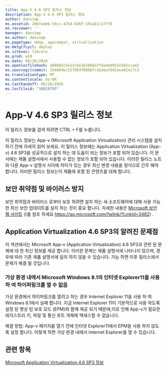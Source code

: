 ```yaml
---
title: App-V 4.6 SP3 릴리스 정보
description: App-V 4.6 SP3 릴리스 정보
author: dansimp
ms.assetid: 206fadeb-59cc-47b4-836f-191ab1c27ff8
ms.reviewer: ''
manager: dansimp
ms.author: dansimp
ms.pagetype: mdop, appcompat, virtualization
ms.mktglfcycl: deploy
ms.sitesec: library
ms.prod: w10
ms.date: 08/30/2016
ms.openlocfilehash: dd0b82c5e12cbe161066a7f4a4e0932cb92cca42
ms.sourcegitcommit: 354664bc527d93f80687cd2eba70d1eea024c7c3
ms.translationtype: MT
ms.contentlocale: ko-KR
ms.lasthandoff: 06/26/2020
ms.locfileid: "10819793"
---
```

# App-V 4.6 SP3 릴리스 정보


이 릴리스 정보를 검색 하려면 CTRL + F를 누릅니다.

이 릴리스 정보는 App-v (Microsoft Application Virtualization) 관리 시스템을 설치 하기 전에 자세히 읽어 보세요. 이 릴리스 정보에는 Application Virtualization (App-v) 4.6 SP3을 성공적으로 설치 하는 데 도움이 되는 정보가 포함 되어 있습니다. 이 문서에는 제품 설명서에서 사용할 수 없는 정보가 포함 되어 있습니다. 이러한 릴리스 노트와 다른 App-v 설명서 사이에 차이가 있는 경우 최신 변경 내용을 정식으로 간주 해야 합니다. 이러한 릴리스 정보는이 제품에 포함 된 콘텐츠를 대체 합니다.

## 보안 취약점 및 바이러스 방지


보안 취약점과 바이러스 로부터 보호 하려면 설치 하는 새 소프트웨어에 대해 사용 가능한 최신 보안 업데이트를 설치 하는 것이 중요 합니다. 자세한 내용은 [Microsoft 보안 웹 사이트](https://go.microsoft.com/fwlink/?LinkId=3482) ()를 참조 하세요 https://go.microsoft.com/fwlink/?LinkId=3482) .

## Application Virtualization 4.6 SP3의 알려진 문제점


이 섹션에서는 Microsoft App-v (Application Virtualization) 4.6 SP3과 관련 된 문제에 대 한 최신 정보를 제공 합니다. 이러한 문제는 제품 설명서에 나타나지 않으며, 경우에 따라 기존 제품 설명서에 일치 하지 않을 수 있습니다. 가능 하면 이후 릴리스에서 문제가 해결 될 것입니다.

### 가상 환경 내에서 Microsoft Windows 8.1의 인터넷 Explorer11을 사용 하 여 하이퍼링크를 열 수 없음

가상 환경에서 하이퍼링크를 열려고 하는 경우 Internet Explorer 11을 사용 하 여 Windows 8.1에서 실패 합니다. 지금 Internet Explorer 11이 기본적으로 사용 하도록 설정 된 향상 된 보호 모드 (EPM)와 함께 제공 되기 때문에,이로 인해 App-v가 필요한 레지스트리 키, 파일 및 통신 포트 개체에 액세스할 수 없습니다.

해결 방법: App-v 패키지를 열기 전에 인터넷 Explorer11에서 EPM을 사용 하지 않도록 설정 합니다. 이렇게 하면 가상 환경 내에서 Internet Explorer를 열 수 있습니다.

## 관련 항목


[Microsoft Application Virtualization 4.6 SP3 정보](about-microsoft-application-virtualization-46-sp3.md)

 

 





